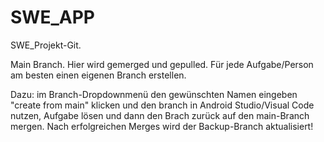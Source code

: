 # SWE_APP

SWE_Projekt-Git. 

Main Branch. Hier wird gemerged und gepulled. Für jede Aufgabe/Person am besten einen eigenen Branch erstellen.


Dazu: im Branch-Dropdownmenü den gewünschten Namen eingeben "create from main" klicken und den branch in Android Studio/Visual Code nutzen, Aufgabe lösen und dann den Brach zurück auf den main-Branch mergen. 
Nach erfolgreichen Merges wird der Backup-Branch aktualisiert!
